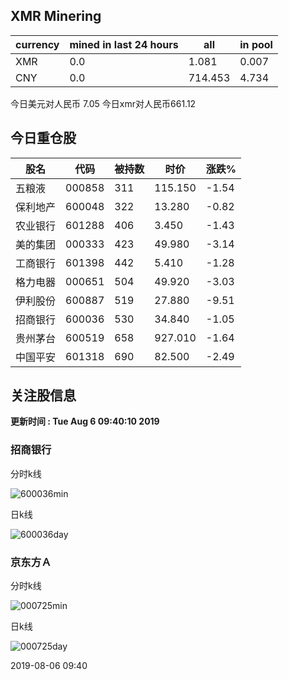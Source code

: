 ## XMR Minering

|currency|mined in last 24 hours|all|in pool|
|---|---|---|---|
|XMR|0.0|1.081|0.007|
|CNY|0.0|714.453|4.734|

今日美元对人民币 7.05	今日xmr对人民币661.12


## 今日重仓股 

|股名|代码|被持数|时价|涨跌%|
|---|---|---|---|---|
|五粮液|000858|311|115.150|-1.54|
|保利地产|600048|322|13.280|-0.82|
|农业银行|601288|406|3.450|-1.43|
|美的集团|000333|423|49.980|-3.14|
|工商银行|601398|442|5.410|-1.28|
|格力电器|000651|504|49.920|-3.03|
|伊利股份|600887|519|27.880|-9.51|
|招商银行|600036|530|34.840|-1.05|
|贵州茅台|600519|658|927.010|-1.64|
|中国平安|601318|690|82.500|-2.49|

## 关注股信息
**更新时间 : Tue Aug  6 09:40:10 2019**
### 招商银行 
分时k线

![600036min](http://image.sinajs.cn/newchart/min/n/sh600036.gif)

日k线

![600036day](http://image.sinajs.cn/newchart/daily/n/sh600036.gif)

### 京东方Ａ 
分时k线

![000725min](http://image.sinajs.cn/newchart/min/n/sz000725.gif)

日k线

![000725day](http://image.sinajs.cn/newchart/daily/n/sz000725.gif)

2019-08-06 09:40